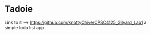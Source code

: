 # Tadoie 
Link to it --> https://github.com/knottyChive/CPSC4125_Gilyard_Lab1
a simple todo list app 